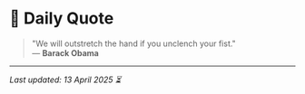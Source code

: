 # 📜 Daily Quote

> "We will outstretch the hand if you unclench your fist."  
> — **Barack Obama**

---

_Last updated: 13 April 2025 ⏳_
